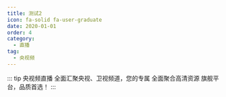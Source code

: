 ```yaml
---
title: 测试2
icon: fa-solid fa-user-graduate
date: 2020-01-01
order: 4
category:
  - 直播
tag:
  - 央视频
---
```


<ArtPlayer :src="state.Src" :config="artPlayerConfig" />

::: tip 央视频直播
全面汇聚央视、卫视频道，您的专属 全面聚合高清资源 旗舰平台，品质首选！
:::

<script setup lang="ts">
  import { artplayerPlaylist } from 'cps/artplayer-plugin-playlist'  
  import { iptv } from 'db'
  import { poster, Hls } from 'cps/artConst'
  import { useStorage } from '@vueuse/core'
  import { onMounted, nextTick, onDeactivated } from "vue";

  const vodId = "ss_itv"

  const state = useStorage(
    vodId,
    {
      Src:"",
      PlayList: []
    }
  )
  const src = state.value.PlayList[0] ? state.value.PlayList[0].url : ""
  onMounted(async() => {
    const { data } = await iptv.find({ "name": vodId })
    state.value.PlayList = data
    state.value.Src = data[0].url
  });

  const artPlayerConfig = {
    poster,
    fullscreen: true,
    fullscreenWeb: true,
    autoplay: true,
    muted: true, // Hls默认静音才能自动播放即可
    type: "Hls",
    customType: { Hls },
    plugins: [
      artplayerPlaylist({
        autoNext: true,
        playlist: state.value.PlayList
      })
    ],
  }
</script>
